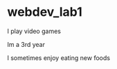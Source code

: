 # webdev_lab1
<body>
  <p> I play video games </p>
  <p> Im a 3rd year</p>
  <p> I sometimes enjoy eating new foods </p>
</body>

